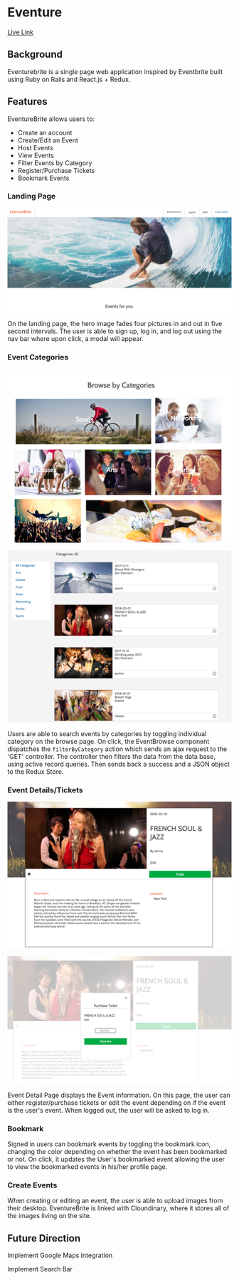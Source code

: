 # Eventure

[Live Link](https://eventurebrite.herokuapp.com/#/)



## Background

Eventurebrite is a single page web application inspired by Eventbrite built using Ruby on Rails and React.js + Redux.


## Features

EventureBrite allows users to:
- Create an account
- Create/Edit an Event
- Host Events
- View Events
- Filter Events by Category
- Register/Purchase Tickets
- Bookmark Events

### Landing Page
<p align="center">
    <img src="docs/ReadMePicture/LandingPage.png" alt="Landing Page" />
</p>

On the landing page, the hero image fades four pictures in and out in five second intervals. The user is able to sign up, log in, and log out using the nav bar where upon click, a modal will appear.   

### Event Categories

<p align="center">
    <img src="docs/ReadMePicture/CategoryPicture.png" alt="Event Category" />
</p>

<p align="center">
    <img src="docs/ReadMePicture/CategorySection.png" alt="Category Section" />
</p>

Users are able to search events by categories by toggling individual category on the browse page. On click, the EventBrowse component dispatches the `filterByCategory` action which sends an ajax request to the 'GET' controller. The controller then filters the data from the data base, using active record queries. Then sends back a success and a JSON object to the Redux Store.

### Event Details/Tickets

<p align="center">
    <img src="docs/ReadMePicture/EventDetail.png" alt="Event Detail" />
</p>

<p align="center">
    <img src="docs/ReadMePicture/EventTicket.png" alt="Event Ticket" />
</p>

Event Detail Page displays the Event information. On this page, the user can either register/purchase tickets or edit the event depending on if the event is the user's event.
When logged out, the user will be asked to log in.

### Bookmark

Signed in users can bookmark events by toggling the bookmark icon, changing the color depending on whether the event has been bookmarked or not. On click, it updates the User's bookmarked event allowing the user to view the bookmarked events in his/her profile page.

### Create Events

When creating or editing an event, the user is able to upload images from their desktop. EventureBrite is linked with Cloundinary, where it stores all of the images living on the site.


## Future Direction  

Implement Google Maps Integration

Implement Search Bar
